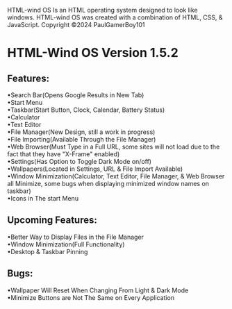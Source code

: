 HTML-wind OS Is an HTML operating system designed to look like windows.
HTML-wind OS was created with a combination of HTML, CSS, & JavaScript.
Copyright ©2024 PaulGamerBoy101

# HTML-Wind OS Version 1.5.2

## Features:

•Search Bar(Opens Google Results in New Tab)  
•Start Menu  
•Taskbar(Start Button, Clock, Calendar, Battery Status)  
•Calculator  
•Text Editor  
•File Manager(New Design, still a work in progress)  
•File Importing(Available Through the File Manager)  
•Web Browser(Must Type in a Full URL, some sites will not load due to
the fact that they have "X-Frame" enabled)  
•Settings(Has Option to Toggle Dark Mode on/off)  
•Wallpapers(Located in Settings, URL & File Import Available)  
•Window Minimization(Calculator, Text Editor, File Manager, & Web
Browser all Minimize, some bugs when displaying minimized window names
on taskbar)  
•Icons in The start Menu  

## Upcoming Features:

•Better Way to Display Files in the File Manager  
•Window Minimization(Full Functionality)  
•Desktop & Taskbar Pinning  

## Bugs:

•Wallpaper Will Reset When Changing From Light & Dark Mode  
•Minimize Buttons are Not The Same on Every Application
